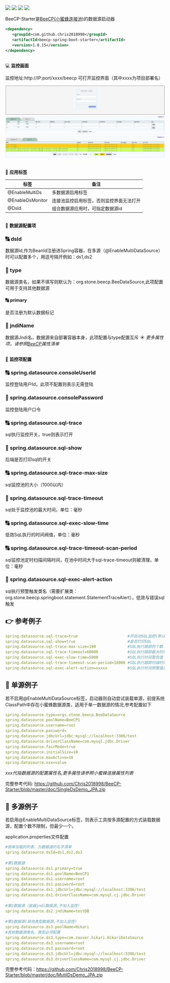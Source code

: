 <a><img src="https://img.shields.io/badge/Java-8+-green.svg"></a>
<a><img src="https://img.shields.io/badge/Springboot-2.x-blue.svg"></a>
![](https://img.shields.io/maven-central/v/com.github.chris2018998/beecp-spring-boot-starter?logo=apache-maven)
![](https://img.shields.io/github/license/Chris2018998/beecp-starter)

BeeCP-Starter是<a href="https://github.com/Chris2018998/BeeCP">BeeCP(小蜜蜂连接池)</a>的数据源启动器

```xml
<dependency>
   <groupId>com.github.chris2018998</groupId>
   <artifactId>beecp-spring-boot-starter</artifactId>
   <version>1.8.15</version>
</dependency>
```

##
:computer: **监控画面** 

监控地址:http://IP:port/xxxx/beecp 可打开监控界面（其中xxxx为项目部署名）

![图片](doc/images/login.png)
![图片](doc/images/ds-cn.png)
![图片](doc/images/sql-cn.png)


## 
:book: **应用标签**

| 标签               | 备注                   |
|------------------|----------------------|
| @EnableMultiDs   | 多数据源启用标签             |
| @EnableDsMonitor | 连接池监控启用标签，否则监控界面无法打开 |
| @DsId            | 组合数据源应用时，可指定数据源id    |

## 
:book: **数据源配置项**

### :capital_abcd: dsId

数据源Id,作为BeanId注册进Spring容器，在多源（@EnableMultiDataSource）时可以配置多个，用逗号隔开例如：ds1,ds2

### :1234: type

数据源类名，如果不填写则默认为：org.stone.beecp.BeeDataSource,此项配置可用于支持其他数据源

#### :capital_abcd: primary

是否注册为默认数据标记

### :1234: jndiName

数据源Jndi名，数据源来自部署容器本身，此项配置与type配置互斥
:sunny: *更多属性项，请参照<a href="https://github.com/Chris2018998/BeeCP/blob/master/README_ZH.md">BeeCP</a>属性清单*

## 
:book: **监控项配置**

### :capital_abcd: spring.datasource.consoleUserId

监控登陆用户Id，此项不配置则表示无需登陆

### :1234: spring.datasource.consolePassword

监控登陆用户口令

### :capital_abcd: spring.datasource.sql-trace

sql执行监控开关，true则表示打开

### :1234: spring.datasource.sql-show

后端是否打印sql的开关

### :capital_abcd: spring.datasource.sql-trace-max-size

sql监控池的大小（1000以内）

### :1234: spring.datasource.sql-trace-timeout

sql处于监控池的最大时间，单位：毫秒

### :capital_abcd: spring.datasource.sql-exec-slow-time

低效SqL执行的时间阀值，单位：毫秒

### :capital_abcd: spring.datasource.sql-trace-timeout-scan-period

sql监控池定时扫描间隔时间，在池中时间大于sql-trace-timeout则被清理，单位：毫秒

### :1234: spring.datasource.sql-exec-alert-action

sql执行预警触发类名（需要扩展类：org.stone.beecp.springboot.statement.StatementTraceAlert），低效与错误sql触发

## :point_right: 参考例子

```yml
spring.datasource.sql-trace=true                      #开启动SQL监控(默认为True)
spring.datasource.sql-show=true                       #是否打印SQL
spring.datasource.sql-trace-max-size=100              #SQL执行跟踪的个数
spring.datasource.sql-trace-timeout=60000             #SQL执行跟踪最大时间 （毫秒） 
spring.datasource.sql-exec-slow-time=5000             #SQL执行时间警告值（毫秒） 
spring.datasource.sql-trace-timeout-scan-period=18000 #SQL执行跟踪扫描时间 （毫秒）
spring.datasource.sql-exec-alert-action=xxxxx         #SQL执行时间预警值类名（需要扩展类：org.stone.beecp.springboot.statement.StatementTraceAlert)

```

## :tractor: 单源例子

若不启用@EnableMultiDataSource标签，启动器则自动尝试装载单源，前提系统ClassPath中存在小蜜蜂数据源类，适用于单一数据源的情况,参考配置如下

```yml
spring.datasource.type=orgs.stone.beecp.BeeDataSource
spring.datasource.poolName=BeeCP1
spring.datasource.username=root
spring.datasource.password=
spring.datasource.jdbcUrl=jdbc:mysql://localhost:3306/test
spring.datasource.driverClassName=com.mysql.jdbc.Driver
spring.datasource.fairMode=true
spring.datasource.initialSize=10
spring.datasource.maxActive=10
spring.datasource.xxx=value
```

<i>xxx代指数据源的配置属性名,更多属性请参照小蜜蜂连接属性列表</i>

完整参考代码: https://github.com/Chris2018998/BeeCP-Starter/blob/master/doc/SingleDsDemo_JPA.zip

## :tractor: 多源例子

若启用@EnableMultiDataSource标签，则表示工具按多源配置的方式装载数据源，配置个数不限制，但最少一个。

application.properties文件配置

```yml
#按单加载的列表，为数据源的名字清单
spring.datasource.dsId=ds1,ds2,ds3 
    
#第1数据源
spring.datasource.ds1.primary=true  
spring.datasource.ds1.poolName=BeeCP1
spring.datasource.ds1.username=root
spring.datasource.ds1.password=root
spring.datasource.ds1.jdbcUrl=jdbc:mysql://localhost:3306/test
spring.datasource.ds1.driverClassName=com.mysql.cj.jdbc.Driver
     
#第2数据源（容器jndi数据源,不加入监控）
spring.datasource.ds2.jndiName=testDB 
      
#第3数据源(其他类型数据源,不加入监控）
spring.datasource.ds3.poolName=Hikari
#其他数据源类名，类型必须配置
spring.datasource.ds3.type=com.zaxxer.hikari.HikariDataSource 
spring.datasource.ds3.username=root
spring.datasource.ds3.password=root
spring.datasource.ds3.jdbcUrl=jdbc:mysql://localhost:3306/test
spring.datasource.ds3.driverClassName=com.mysql.cj.jdbc.Driver
```

完整参考代码：https://github.com/Chris2018998/BeeCP-Starter/blob/master/doc/MutilDsDemo_JPA.zip
